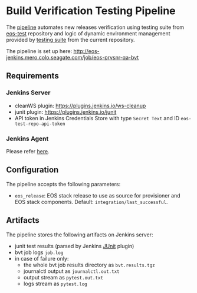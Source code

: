 # Build Verification Testing Pipeline

The [pipeline](../build/bvt/Jenkinsfile.bvt) automates new releases verification using
testing suite from [eos-test](https://seagit.okla.seagate.com/eos/qa/eos-test/repository/)
repository and logic of dynamic environment management provided by [testing suite](../test)
from the current repository.

The pipeline is set up here: <http://eos-jenkins.mero.colo.seagate.com/job/eos-prvsnr-qa-bvt>

## Requirements

### Jenkins Server

- cleanWS plugin: <https://plugins.jenkins.io/ws-cleanup>
- junit plugin: <https://plugins.jenkins.io/junit>
- API token in Jenkins Credentials Store with type `Secret Text` and ID `eos-test-repo-api-token`

### Jenkins Agent

Please refer [here](http://gitlab.mero.colo.seagate.com/eos/provisioner/ees-prvsnr#jenkins-agent).

## Configuration

The pipeline accepts the following parameters:

- `eos_release`: EOS stack release to use as source for provisioner and EOS stack components.
Default: `integration/last_successful`.

## Artifacts

The pipeline stores the following artifacts on Jenkins server:

- junit test results (parsed by Jenkins [JUnit](https://plugins.jenkins.io/junit) plugin)
- bvt job logs `job.log`
- in case of failure only:
  - the whole bvt job results directory as `bvt.results.tgz`
  - journalctl output as `journalctl.out.txt`
  - output stream as `pytest.out.txt`
  - logs stream as `pytest.log`
